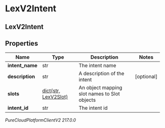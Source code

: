 # LexV2Intent

## LexV2Intent

## Properties

|Name | Type | Description | Notes|
|------------ | ------------- | ------------- | -------------|
| **intent_name** | str | The intent name | |
| **description** | str | A description of the intent | [optional] |
| **slots** | [dict(str, LexV2Slot)](LexV2Slot) | An object mapping slot names to Slot objects | |
| **intent_id** | str | The intent id | |



_PureCloudPlatformClientV2 217.0.0_
